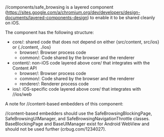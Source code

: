 //components/safe_browsing is a layered component
(https://sites.google.com/a/chromium.org/dev/developers/design-documents/layered-components-design)
to enable it to be shared cleanly on iOS.

The component has the following structure:

* core/: shared code that does not depend on either {src/content, src/ios} or {./content,
./ios}
    * browser/: Browser process code
    * common/: Code shared by the browser and the renderer
* content/: non-iOS code layered above core/ that integrates with the Content API
    *  browser/: Browser process code
    *  common/: Code shared by the browser and the renderer
    *  renderer/: Renderer process code
* ios/: iOS-specific code layered above core/ that integrates with //ios/web

A note for //content-based embedders of this component:

//content-based embedders should use the SafeBrowsingBlockingPage,
SafeBrowsingUIManager, and SafeBrowsingNavigationThrottle classes.
BaseBlockingPage and BaseUIManager exist for Android WebView and should not be
used further (crbug.com/1234027).
